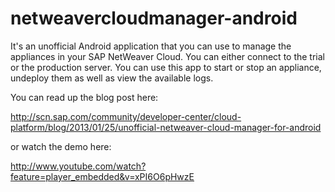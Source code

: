 netweavercloudmanager-android
=============================

It's an unofficial Android application that you can use to manage the appliances in your SAP NetWeaver Cloud. You can either connect to the trial or the production server. You can use this app to start or stop an appliance, undeploy them as well as view the available logs.

You can read up the blog post here:

http://scn.sap.com/community/developer-center/cloud-platform/blog/2013/01/25/unofficial-netweaver-cloud-manager-for-android

or watch the demo here: 

http://www.youtube.com/watch?feature=player_embedded&v=xPI6O6pHwzE
